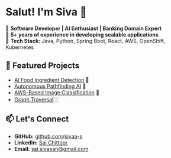 # Salut! I'm Siva 👋  

🔹 **Software Developer | AI Enthusiast | Banking Domain Expert**  
🔹 **5+ years of experience in developing scalable applications**  
🔹 **Tech Stack:** Java, Python, Spring Boot, React, AWS, OpenShift, Kubernetes  

## 🚀 Featured Projects
- [AI Food Ingredient Detection](https://github.com/sivaa-s/ai-food-detection) 🍲
- [Autonomous Pathfinding AI](https://github.com/sivaa-s/pathfinding-ai) 🤖
- [AWS-Based Image Classification](https://github.com/sivaa-s/aws-image-classification) 📸
- [Graph Traversal](https://github.com/sivaa-s/Graph-Traversal)⿲

## 📫 Let's Connect
- **GitHub:** [github.com/sivaa-s](https://github.com/sivaa-s)
- **LinkedIn:** [Sai Chittoor](https://www.linkedin.com/in/saisivasankarancm/)
- **Email:** [sai.sivasan@gmail.com](mailto:sai.sivasan@gmail.com)
